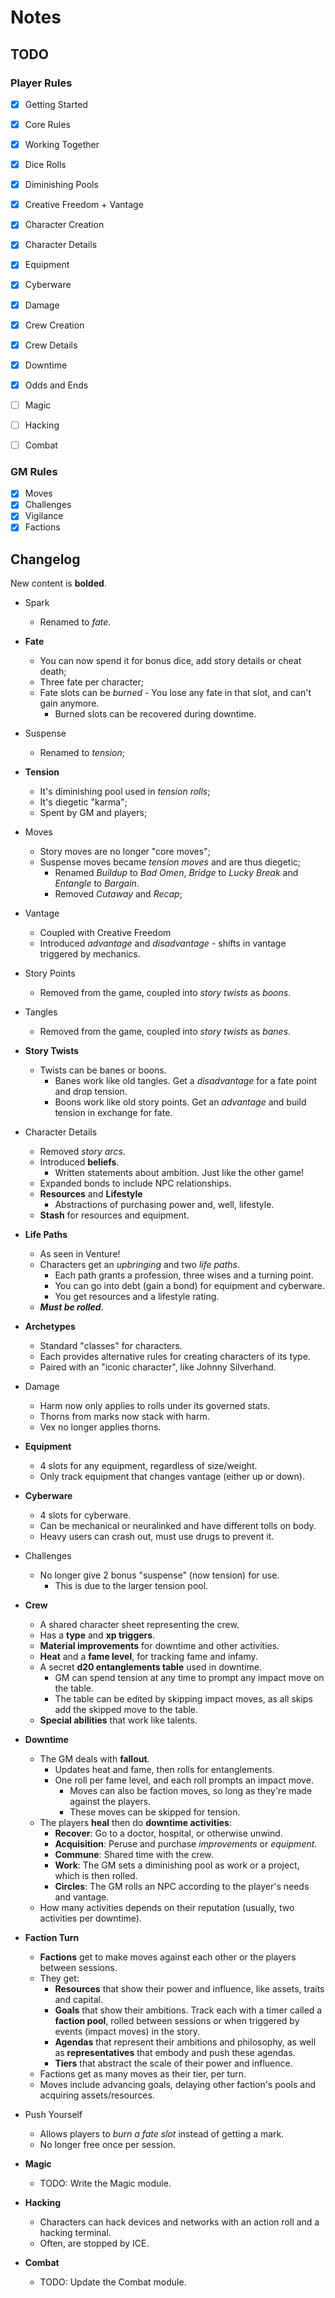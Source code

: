 # Notes

## TODO

### Player Rules

- [x] Getting Started
- [x] Core Rules
- [x] Working Together
- [x] Dice Rolls
- [x] Diminishing Pools
- [x] Creative Freedom + Vantage
- [x] Character Creation
- [x] Character Details
- [x] Equipment
- [x] Cyberware
- [x] Damage
- [x] Crew Creation
- [x] Crew Details
- [x] Downtime
- [x] Odds and Ends

- [ ] Magic
- [ ] Hacking
- [ ] Combat

### GM Rules

- [x] Moves
- [x] Challenges
- [x] Vigilance
- [x] Factions

## Changelog

New content is **bolded**.

- Spark

  - Renamed to _fate_.

- **Fate**

  - You can now spend it for bonus dice, add story details or cheat death;
  - Three fate per character;
  - Fate slots can be _burned_ - You lose any fate in that slot, and can't gain anymore.
    - Burned slots can be recovered during downtime.

- Suspense

  - Renamed to _tension_;

- **Tension**

  - It's diminishing pool used in _tension rolls_;
  - It's diegetic "karma";
  - Spent by GM and players;

- Moves

  - Story moves are no longer "core moves";
  - Suspense moves became _tension moves_ and are thus diegetic;
    - Renamed _Buildup_ to _Bad Omen_, _Bridge_ to _Lucky Break_ and _Entangle_ to _Bargain_.
    - Removed _Cutaway_ and _Recap_;

- Vantage

  - Coupled with Creative Freedom
  - Introduced _advantage_ and _disadvantage_ - shifts in vantage triggered by mechanics.

- Story Points

  - Removed from the game, coupled into _story twists_ as _boons_.

- Tangles

  - Removed from the game, coupled into _story twists_ as _banes_.

- **Story Twists**

  - Twists can be banes or boons.
    - Banes work like old tangles. Get a _disadvantage_ for a fate point and drop tension.
    - Boons work like old story points. Get an _advantage_ and build tension in exchange for fate.

- Character Details

  - Removed _story arcs_.
  - Introduced **beliefs**.
    - Written statements about ambition. Just like the other game!
  - Expanded bonds to include NPC relationships.
  - **Resources** and **Lifestyle**
    - Abstractions of purchasing power and, well, lifestyle.
  - **Stash** for resources and equipment.

- **Life Paths**

  - As seen in Venture!
  - Characters get an _upbringing_ and two _life paths_.
    - Each path grants a profession, three wises and a turning point.
    - You can go into debt (gain a bond) for equipment and cyberware.
    - You get resources and a lifestyle rating.
  - **_Must be rolled_**.

- **Archetypes**

  - Standard "classes" for characters.
  - Each provides alternative rules for creating characters of its type.
  - Paired with an "iconic character", like Johnny Silverhand.

- Damage

  - Harm now only applies to rolls under its governed stats.
  - Thorns from marks now stack with harm.
  - Vex no longer applies thorns.

- **Equipment**

  - 4 slots for any equipment, regardless of size/weight.
  - Only track equipment that changes vantage (either up or down).

- **Cyberware**

  - 4 slots for cyberware.
  - Can be mechanical or neuralinked and have different tolls on body.
  - Heavy users can crash out, must use drugs to prevent it.

- Challenges

  - No longer give 2 bonus "suspense" (now tension) for use.
    - This is due to the larger tension pool.

- **Crew**

  - A shared character sheet representing the crew.
  - Has a **type** and **xp triggers**.
  - **Material improvements** for downtime and other activities.
  - **Heat** and a **fame level**, for tracking fame and infamy.
  - A secret **d20 entanglements table** used in downtime.
    - GM can spend tension at any time to prompt any impact move on the table.
    - The table can be edited by skipping impact moves, as all skips add the skipped move to the table.
  - **Special abilities** that work like talents.

- **Downtime**

  - The GM deals with **fallout**.
    - Updates heat and fame, then rolls for entanglements.
    - One roll per fame level, and each roll prompts an impact move.
      - Moves can also be faction moves, so long as they're made against the players.
      - These moves can be skipped for tension.
  - The players **heal** then do **downtime activities**:
    - **Recover**: Go to a doctor, hospital, or otherwise unwind.
    - **Acquisition**: Peruse and purchase _improvements_ or _equipment_.
    - **Commune**: Shared time with the crew.
    - **Work**: The GM sets a diminishing pool as work or a project, which is then rolled.
    - **Circles**: The GM rolls an NPC according to the player's needs and vantage.
  - How many activities depends on their reputation (usually, two activities per downtime).

- **Faction Turn**

  - **Factions** get to make moves against each other or the players between sessions.
  - They get:
    - **Resources** that show their power and influence, like assets, traits and capital.
    - **Goals** that show their ambitions. Track each with a timer called a **faction pool**, rolled between sessions or when triggered by events (impact moves) in the story.
    - **Agendas** that represent their ambitions and philosophy, as well as **representatives** that embody and push these agendas.
    - **Tiers** that abstract the scale of their power and influence.
  - Factions get as many moves as their tier, per turn.
  - Moves include advancing goals, delaying other faction's pools and acquiring assets/resources.

- Push Yourself

  - Allows players to _burn a fate slot_ instead of getting a mark.
  - No longer free once per session.

- **Magic**

  - TODO: Write the Magic module.

- **Hacking**

  - Characters can hack devices and networks with an action roll and a hacking terminal.
  - Often, are stopped by ICE.

- **Combat**

  - TODO: Update the Combat module.
